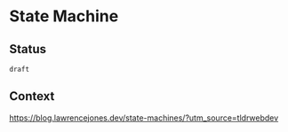# State Machine


## Status 

`draft`

## Context 

https://blog.lawrencejones.dev/state-machines/?utm_source=tldrwebdev

